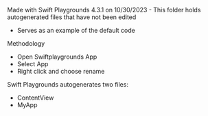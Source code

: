 Made with Swift Playgrounds 4.3.1 on 10/30/2023 - This folder holds autogenerated files that have not been edited 
* Serves as an example of the default code

Methodology
* Open Swiftplaygrounds App
* Select App
* Right click and choose rename

Swift Playgrounds autogenerates two files:
* ContentView
* MyApp
